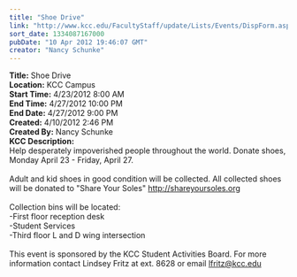 ```yaml
---
title: "Shoe Drive"
link: "http://www.kcc.edu/FacultyStaff/update/Lists/Events/DispForm.aspx?ID=263"
sort_date: 1334087167000
pubDate: "10 Apr 2012 19:46:07 GMT"
creator: "Nancy Schunke"
---
```


<div><b>Title:</b> Shoe Drive</div>
<div><b>Location:</b> KCC Campus</div>
<div><b>Start Time:</b> 4/23/2012 8:00 AM</div>
<div><b>End Time:</b> 4/27/2012 10:00 PM</div>
<div><b>End Date:</b> 4/27/2012 9:00 PM</div>
<div><b>Created:</b> 4/10/2012 2:46 PM</div>
<div><b>Created By:</b> Nancy Schunke</div>
<div><b>KCC Description:</b> <div class=ExternalClass49BBB342A82D4639B9F4C74063AB5972>
<div>Help desperately impoverished people throughout the world. Donate shoes, Monday April 23 - Friday, April 27. </div>
<div> </div>
<div>Adult and kid shoes in good condition will be collected. All collected shoes will be donated to &quot;Share Your Soles&quot; <a href="http://shareyoursoles.org/">http://shareyoursoles.org</a></div>
<div> </div>
<div>Collection bins will be located:</div>
<div>-First floor reception desk</div>
<div>-Student Services</div>
<div>-Third floor L and D wing intersection</div>
<div> </div>
<div>This event is sponsored by the KCC Student Activities Board. For more information contact Lindsey Fritz at ext. 8628 or email <a href="mailto:lfritz@kcc.edu">lfritz@kcc.edu</a></div>
<div> </div>
<div> </div>
<div> </div></div></div>
